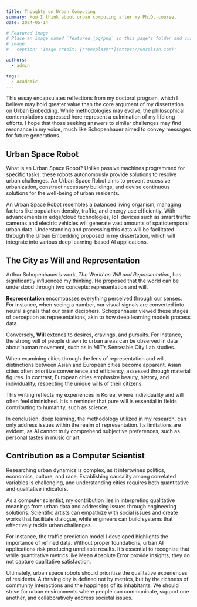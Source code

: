 ```yaml
---
title: Thoughts on Urban Computing
summary: How I think about urban computing after my Ph.D. course.
date: 2024-05-14

# Featured image
# Place an image named `featured.jpg/png` in this page's folder and customize its options here.
# image:
#   caption: 'Image credit: [**Unsplash**](https://unsplash.com)'

authors:
  - admin

tags:
  - Academic
---
```


This essay encapsulates reflections from my doctoral program, which I believe may hold greater value than the core argument of my dissertation on Urban Embedding. While methodologies may evolve, the philosophical contemplations expressed here represent a culmination of my lifelong efforts. I hope that those seeking answers to similar challenges may find resonance in my voice, much like Schopenhauer aimed to convey messages for future generations.

## Urban Space Robot

What is an Urban Space Robot? Unlike passive machines programmed for specific tasks, these robots autonomously provide solutions to resolve urban challenges. An Urban Space Robot aims to prevent excessive urbanization, construct necessary buildings, and devise continuous solutions for the well-being of urban residents.

An Urban Space Robot resembles a balanced living organism, managing factors like population density, traffic, and energy use efficiently. With advancements in edge/cloud technologies, IoT devices such as smart traffic cameras and electric vehicles will generate vast amounts of spatiotemporal urban data. Understanding and processing this data will be facilitated through the Urban Embedding proposed in my dissertation, which will integrate into various deep learning-based AI applications.

## The City as Will and Representation

Arthur Schopenhauer’s work, *The World as Will and Representation*, has significantly influenced my thinking. He proposed that the world can be understood through two concepts: representation and will.

**Representation** encompasses everything perceived through our senses. For instance, when seeing a number, our visual signals are converted into neural signals that our brain deciphers. Schopenhauer viewed these stages of perception as representations, akin to how deep learning models process data.

Conversely, **Will** extends to desires, cravings, and pursuits. For instance, the strong will of people drawn to urban areas can be observed in data about human movement, such as in MIT’s Senseable City Lab studies.

When examining cities through the lens of representation and will, distinctions between Asian and European cities become apparent. Asian cities often prioritize convenience and efficiency, assessed through material figures. In contrast, European cities emphasize beauty, history, and individuality, respecting the unique wills of their citizens.

This writing reflects my experiences in Korea, where individuality and will often feel diminished. It is a reminder that pure will is essential in fields contributing to humanity, such as science.

In conclusion, deep learning, the methodology utilized in my research, can only address issues within the realm of representation. Its limitations are evident, as AI cannot truly comprehend subjective preferences, such as personal tastes in music or art.

## Contribution as a Computer Scientist

Researching urban dynamics is complex, as it intertwines politics, economics, culture, and race. Establishing causality among correlated variables is challenging, and understanding cities requires both quantitative and qualitative indicators.

As a computer scientist, my contribution lies in interpreting qualitative meanings from urban data and addressing issues through engineering solutions. Scientific artists can empathize with social issues and create works that facilitate dialogue, while engineers can build systems that effectively tackle urban challenges.

For instance, the traffic prediction model I developed highlights the importance of refined data. Without proper foundations, urban AI applications risk producing unreliable results. It’s essential to recognize that while quantitative metrics like Mean Absolute Error provide insights, they do not capture qualitative satisfaction.

Ultimately, urban space robots should prioritize the qualitative experiences of residents. A thriving city is defined not by metrics, but by the richness of community interactions and the happiness of its inhabitants. We should strive for urban environments where people can communicate, support one another, and collaboratively address societal issues.

